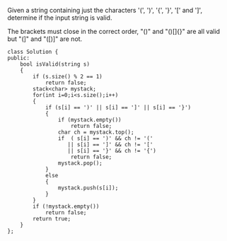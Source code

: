 
Given a string containing just the characters '(', ')', '{', '}', '[' and ']', determine if the input string is valid.

The brackets must close in the correct order, "()" and "()[]{}" are all valid but "(]" and "([)]" are not.

```
class Solution {
public:
    bool isValid(string s) 
    {
        if (s.size() % 2 == 1)
            return false;
        stack<char> mystack;
        for(int i=0;i<s.size();i++)
        {
            if (s[i] == ')' || s[i] == ']' || s[i] == '}')
            {
                if (mystack.empty())
                    return false;
                char ch = mystack.top();
                if  ( s[i] == ')' && ch != '('
                   || s[i] == ']' && ch != '['
                   || s[i] == '}' && ch != '{')
                    return false;
                mystack.pop();
            }
            else
            {
                mystack.push(s[i]);
            }
        }
        if (!mystack.empty())
            return false;
        return true;
    }
};
```